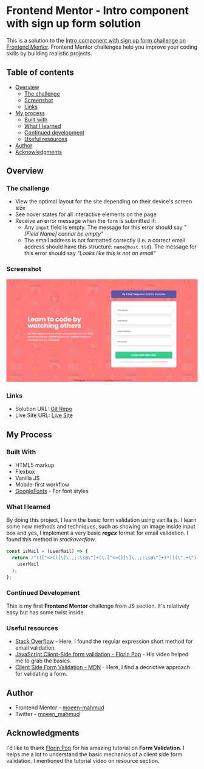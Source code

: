 # Frontend Mentor - Intro component with sign up form solution

This is a solution to the [Intro component with sign up form challenge on Frontend Mentor](https://www.frontendmentor.io/challenges/intro-component-with-signup-form-5cf91bd49edda32581d28fd1). Frontend Mentor challenges help you improve your coding skills by building realistic projects.

## Table of contents

- [Overview](#overview)
  - [The challenge](#the-challenge)
  - [Screenshot](#screenshot)
  - [Links](#links)
- [My process](#my-process)
  - [Built with](#built-with)
  - [What I learned](#what-i-learned)
  - [Continued development](#continued-development)
  - [Useful resources](#useful-resources)
- [Author](#author)
- [Acknowledgments](#acknowledgments)

## Overview

### The challenge

- View the optimal layout for the site depending on their device's screen size
- See hover states for all interactive elements on the page
- Receive an error message when the `form` is submitted if:
  - Any `input` field is empty. The message for this error should say _"[Field Name] cannot be empty"_
  - The email address is not formatted correctly (i.e. a correct email address should have this structure: `name@host.tld`). The message for this error should say _"Looks like this is not an email"_

### Screenshot

![Desktop-View](./screenshot/ss-project-shot.png)

### Links

- Solution URL: [Git Repo](https://github.com/moeen-mahmud/intro-component-with-signup-form)
- Live Site URL: [Live Site](https://intro-component-with-signup-form-eight-navy.vercel.app/)

## My Process

### Built With

- HTML5 markup
- Flexbox
- Vanilla JS
- Mobile-first workflow
- [GoogleFonts](https://fonts.google.com/) - For font styles

### What I learned

By doing this project, I learn the basic form validation using vanilla js. I learn some new methods and techniques, such as showing an image inside input box and yes, I implement a very basic **_regex_** format for email validation. I found this method in _stackoverflow_.

```js
const isMail = (userMail) => {
  return /^(([^<>()[\]\.,;:\s@\"]+(\.[^<>()[\]\.,;:\s@\"]+)*)|(\".+\"))@(([^<>()[\]\.,;:\s@\"]+\.)+[^<>()[\]\.,;:\s@\"]{2,})$/i.test(
    userMail
  );
};
```

### Continued Development

This is my first **Frontend Mentor** challenge from JS section. It's relatively easy but has some twist inside.

### Useful resources

- [Stack Overflow](https://stackoverflow.com/questions/46155/how-to-validate-an-email-address-in-javascript) - Here, I found the regular expression short method for email validation.
- [JavaScript Client-Side form validation - Florin Pop](https://www.youtube.com/watch?v=rsd4FNGTRBw&t=923s) - His video helped me to grab the basics.
- [Client Side Form Validation - MDN](https://developer.mozilla.org/en-US/docs/Learn/Forms/Form_validation) - Here, I find a decrictive approach for validating a form.

## Author

- Frontend Mentor - [moeen-mahmud](https://www.frontendmentor.io/profile/moeen-mahmud)
- Twitter - [moeen_mahmud](https://twitter.com/moeen_mahmud)

## Acknowledgments

I'd like to thank [Florin Pop](https://github.com/florinpop17) for his amazing tutorial on **Form Validation**. I helps me a lot to understand the basic mechanics of a client side form validation. I mentioned the tutorial video on resource section.

